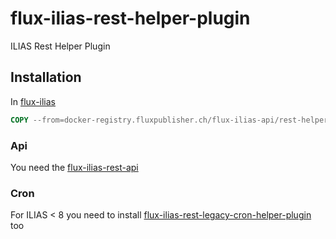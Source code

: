 # flux-ilias-rest-helper-plugin

ILIAS Rest Helper Plugin

## Installation

In [flux-ilias](https://github.com/fluxapps/flux-ilias)

```dockerfile
COPY --from=docker-registry.fluxpublisher.ch/flux-ilias-api/rest-helper-plugin:latest /flux-ilias-rest-helper-plugin "$ILIAS_WEB_DIR/Customizing/global/plugins/Services/UIComponent/UserInterfaceHook/flux_ilias_rest_helper_plugin"
```

### Api

You need the [flux-ilias-rest-api](https://github.com/flux-caps/flux-ilias-rest-api)

### Cron

For ILIAS < 8 you need to install [flux-ilias-rest-legacy-cron-helper-plugin](https://github.com/flux-caps/flux-ilias-rest-legacy-cron-helper-plugin) too
